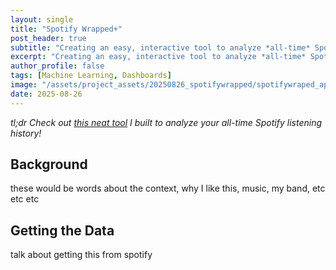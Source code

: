 ```yaml
---
layout: single
title: "Spotify Wrapped+"
post_header: true
subtitle: "Creating an easy, interactive tool to analyze *all-time* Spotify listening trends"
excerpt: "Creating an easy, interactive tool to analyze *all-time* Spotify listening trends"
author_profile: false
tags: [Machine Learning, Dashboards]
image: "/assets/project_assets/20250826_spotifywrapped/spotifywraped_app_screenshot.png"
date: 2025-08-26
---
```

*tl;dr Check out [this neat tool](https://haydenestabrook-spotifywrapped.streamlit.app/) I built to analyze your all-time Spotify listening history!*

## Background
these would be words about the context, why I like this, music, my band, etc etc etc 

## Getting the Data
talk about getting this from spotify
